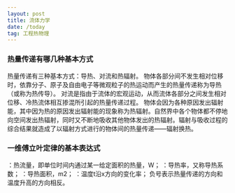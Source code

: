 ```yaml
---
layout: post
title: 流体力学
date: /today
tag: 工程热物理
---
```


### 热量传递有哪几种基本方式

热量传递有三种基本方式：导热、对流和热辐射。
物体各部分间不发生相对位移时，依靠分子、原子及自由电子等微观粒子的热运动而产生的热量传递称为导热（或称为热传导）。
对流是指由于流体的宏观运动，从而流体各部分之间发生相对位移、冷热流体相互掺混所引起的热量传递过程。
物体会因为各种原因发出辐射能，其中因为热的原因发出辐射能的现象称为热辐射。自然界中各个物体都不停地向空间发出热辐射，同时又不断地吸收其他物体发出的热辐射。辐射与吸收过程的综合结果就造成了以辐射方式进行的物体间的热量传递——辐射换热。

### 一维傅立叶定律的基本表达式

 
 ：热流量，即单位时间内通过某一给定面积的热量，W；
 ：导热率，又称导热系数；
 ：导热面积，m2；
 ：温度t沿x方向的变化率；
负号表示热量传递的方向和温度升高的方向相反。
